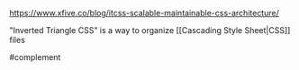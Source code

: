 https://www.xfive.co/blog/itcss-scalable-maintainable-css-architecture/

"Inverted Triangle CSS" is a way to organize [[Cascading Style Sheet|CSS]] files

#complement 